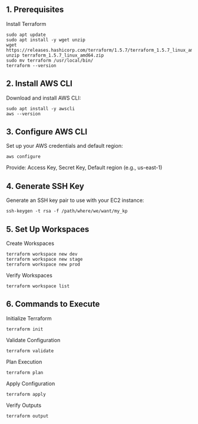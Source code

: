 ## 1. Prerequisites
Install Terraform
```
sudo apt update
sudo apt install -y wget unzip
wget https://releases.hashicorp.com/terraform/1.5.7/terraform_1.5.7_linux_amd64.zip
unzip terraform_1.5.7_linux_amd64.zip
sudo mv terraform /usr/local/bin/
terraform --version
```

## 2. Install AWS CLI
Download and install AWS CLI:
```
sudo apt install -y awscli
aws --version
```

## 3. Configure AWS CLI
Set up your AWS credentials and default region:
```
aws configure
```
Provide:
Access Key, 
Secret Key, 
Default region (e.g., us-east-1)

## 4. Generate SSH Key
Generate an SSH key pair to use with your EC2 instance:
```
ssh-keygen -t rsa -f /path/where/we/want/my_kp

```

## 5. Set Up Workspaces
Create Workspaces
```
terraform workspace new dev
terraform workspace new stage
terraform workspace new prod
```

Verify Workspaces
```
terraform workspace list
```

## 6. Commands to Execute
Initialize Terraform
```
terraform init
```
Validate Configuration
```
terraform validate
```

Plan Execution
```
terraform plan
```

Apply Configuration
```
terraform apply
```

Verify Outputs
```
terraform output
```

